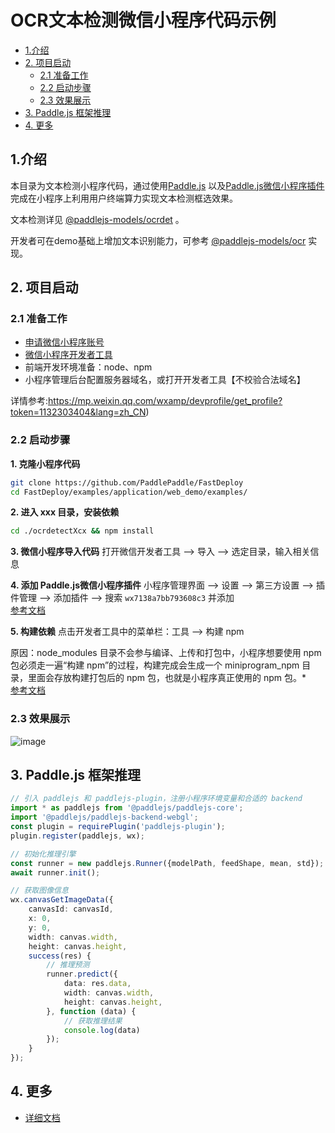 # OCR文本检测微信小程序代码示例

- [1.介绍](#1)
- [2. 项目启动](#2)
  * [2.1 准备工作](#21)
  * [2.2 启动步骤](#22)
  * [2.3 效果展示](#23)
- [3. Paddle.js 框架推理](#3)
- [4. 更多](#4)

<a name="1"></a>
## 1.介绍
本目录为文本检测小程序代码，通过使用[Paddle.js](https://github.com/PaddlePaddle/Paddle.js) 以及[Paddle.js微信小程序插件](https://mp.weixin.qq.com/wxopen/plugindevdoc?appid=wx7138a7bb793608c3&token=956931339&lang=zh_CN) 完成在小程序上利用用户终端算力实现文本检测框选效果。

文本检测详见 [@paddlejs-models/ocrdet](../../packages/paddlejs-models/ocrdetection/) 。

开发者可在demo基础上增加文本识别能力，可参考 [@paddlejs-models/ocr](../../packages/paddlejs-models/ocr) 实现。

<a name="2"></a>
## 2. 项目启动

<a name="21"></a>
### 2.1 准备工作
* [申请微信小程序账号](https://mp.weixin.qq.com/)
* [微信小程序开发者工具](https://developers.weixin.qq.com/miniprogram/dev/devtools/download.html)
* 前端开发环境准备：node、npm
* 小程序管理后台配置服务器域名，或打开开发者工具【不校验合法域名】 

详情参考:https://mp.weixin.qq.com/wxamp/devprofile/get_profile?token=1132303404&lang=zh_CN)

<a name="22"></a>
### 2.2 启动步骤
**1. 克隆小程序代码**
```sh
git clone https://github.com/PaddlePaddle/FastDeploy
cd FastDeploy/examples/application/web_demo/examples/
```

**2. 进入 xxx 目录，安装依赖**
```sh
cd ./ocrdetectXcx && npm install
```

**3. 微信小程序导入代码**
打开微信开发者工具 --> 导入 --> 选定目录，输入相关信息

**4. 添加 Paddle.js微信小程序插件**
小程序管理界面 --> 设置 --> 第三方设置 --> 插件管理 --> 添加插件 --> 搜索 `wx7138a7bb793608c3` 并添加  
[参考文档](https://developers.weixin.qq.com/miniprogram/dev/framework/plugin/using.html)


**5. 构建依赖**
点击开发者工具中的菜单栏：工具 --> 构建 npm

原因：node_modules 目录不会参与编译、上传和打包中，小程序想要使用 npm 包必须走一遍“构建 npm”的过程，构建完成会生成一个 miniprogram_npm 目录，里面会存放构建打包后的 npm 包，也就是小程序真正使用的 npm 包。*  
[参考文档](https://developers.weixin.qq.com/miniprogram/dev/devtools/npm.html)

<a name="23"></a>
### 2.3 效果展示
![image](https://user-images.githubusercontent.com/43414102/157648579-cdbbee61-9866-4364-9edd-a97ac0eda0c1.png)

<a name="3"></a>
## 3. Paddle.js 框架推理
```typescript
// 引入 paddlejs 和 paddlejs-plugin，注册小程序环境变量和合适的 backend
import * as paddlejs from '@paddlejs/paddlejs-core';
import '@paddlejs/paddlejs-backend-webgl';
const plugin = requirePlugin('paddlejs-plugin');
plugin.register(paddlejs, wx);

// 初始化推理引擎
const runner = new paddlejs.Runner({modelPath, feedShape, mean, std}); 
await runner.init();

// 获取图像信息
wx.canvasGetImageData({
    canvasId: canvasId,
    x: 0,
    y: 0,
    width: canvas.width,
    height: canvas.height,
    success(res) {
        // 推理预测
        runner.predict({
            data: res.data,
            width: canvas.width,
            height: canvas.height,
        }, function (data) {
            // 获取推理结果
            console.log(data)
        });
    }
});
```

<a name="4"></a>
## 4. 更多
* [详细文档](https://mp.weixin.qq.com/s/KBjXawSfBreUCsIYbUgF-w)

